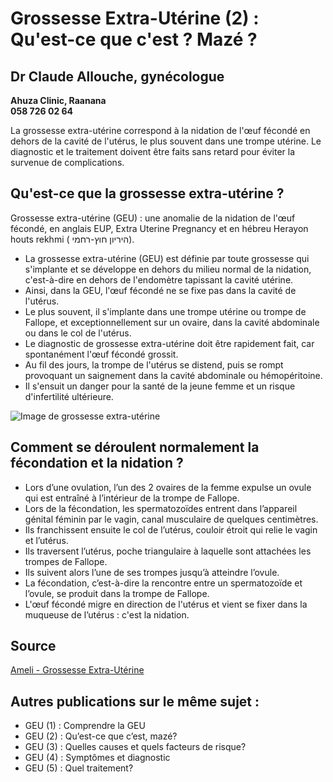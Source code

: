 # Grossesse Extra-Utérine (2) : Qu'est-ce que c'est ? Mazé ?

## Dr Claude Allouche, gynécologue

**Ahuza Clinic, Raanana**  
**058 726 02 64**

La grossesse extra-utérine correspond à la nidation de l'œuf fécondé en dehors de la cavité de l'utérus, le plus souvent dans une trompe utérine. Le diagnostic et le traitement doivent être faits sans retard pour éviter la survenue de complications.

## Qu'est-ce que la grossesse extra-utérine ?

Grossesse extra-utérine (GEU) : une anomalie de la nidation de l'œuf fécondé, en anglais EUP, Extra Uterine Pregnancy et en hébreu Herayon houts rekhmi ( היריון חוץ-רחמי).

-   La grossesse extra-utérine (GEU) est définie par toute grossesse qui s'implante et se développe en dehors du milieu normal de la nidation, c'est-à-dire en dehors de l'endomètre tapissant la cavité utérine.
-   Ainsi, dans la GEU, l'œuf fécondé ne se fixe pas dans la cavité de l'utérus.
-   Le plus souvent, il s'implante dans une trompe utérine ou trompe de Fallope, et exceptionnellement sur un ovaire, dans la cavité abdominale ou dans le col de l'utérus.
-   Le diagnostic de grossesse extra-utérine doit être rapidement fait, car spontanément l'œuf fécondé grossit.
-   Au fil des jours, la trompe de l'utérus se distend, puis se rompt provoquant un saignement dans la cavité abdominale ou hémopéritoine.
-   Il s'ensuit un danger pour la santé de la jeune femme et un risque d'infertilité ultérieure.

![Image de grossesse extra-utérine](https://scontent.ftlv6-1.fna.fbcdn.net/v/t39.30808-6/448209784_963156145601502_8229768332143568181_n.jpg?_nc_cat=110&ccb=1-7&_nc_sid=833d8c&_nc_ohc=ELH7mVmtpmQQ7kNvgEWNRRZ&_nc_ht=scontent.ftlv6-1.fna&oh=00_AYBv_k2GdaqGqkfJD8ROLzoCdZ3_knnhVUtXnNIUFiEkDA&oe=66906728)

## Comment se déroulent normalement la fécondation et la nidation ?

-   Lors d’une ovulation, l’un des 2 ovaires de la femme expulse un ovule qui est entraîné à l’intérieur de la trompe de Fallope.
-   Lors de la fécondation, les spermatozoïdes entrent dans l’appareil génital féminin par le vagin, canal musculaire de quelques centimètres.
-   Ils franchissent ensuite le col de l’utérus, couloir étroit qui relie le vagin et l’utérus.
-   Ils traversent l’utérus, poche triangulaire à laquelle sont attachées les trompes de Fallope.
-   Ils suivent alors l’une de ses trompes jusqu’à atteindre l’ovule.
-   La fécondation, c’est-à-dire la rencontre entre un spermatozoïde et l’ovule, se produit dans la trompe de Fallope.
-   L'œuf fécondé migre en direction de l'utérus et vient se fixer dans la muqueuse de l’utérus : c'est la nidation.

## Source

[Ameli - Grossesse Extra-Utérine](https://www.ameli.fr/assure/sante/themes/difficultes-grossesse/grossesse-extra-uterine)

## Autres publications sur le même sujet :

-   GEU (1) : Comprendre la GEU
-   GEU (2) : Qu’est-ce que c’est, mazé?
-   GEU (3) : Quelles causes et quels facteurs de risque?
-   GEU (4) : Symptômes et diagnostic
-   GEU (5) : Quel traitement?
